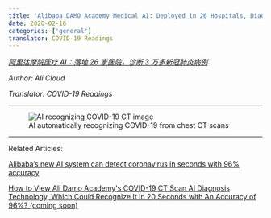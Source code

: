 ```yaml
---
title: 'Alibaba DAMO Academy Medical AI: Deployed in 26 Hospitals, Diagnosed over 30,000 Suspected COVID-19 Cases (coming soon)'
date: 2020-02-16
categories: ['general']
translator: COVID-19 Readings
---
```


*<a href="https://www.infoq.cn/article/7o6EObPl73a4W07bJa5c" target="_blank">阿里达摩院医疗 AI：落地 26 家医院，诊断 3 万多新冠肺炎病例</a>*

*Author: Ali Cloud*

*Translator: COVID-19 Readings*

---

<figure>
  <img src="/assets/media/2020-02-16/ali-damo-ai-01.png" alt="AI recognizing COVID-19 CT image"/>
  <figcaption>AI automatically recognizing COVID-19 from chest CT scans</figcaption>
</figure>

---

Related Articles:

<a href="https://thenextweb.com/neural/2020/03/02/alibabas-new-ai-system-can-detect-coronavirus-in-seconds-with-96-accuracy/" target="_blank">Alibaba’s new AI system can detect coronavirus in seconds with 96% accuracy</a>

[How to View Ali Damo Academy's COVID-19 CT Scan AI Diagnosis Technology, Which Could Recognize It in 20 Seconds with An Accuracy of 96%? (coming soon)](/articles/2020/02/23/How-To-View-Ali-Damo-AI-COVID-19-CT-Technology)
